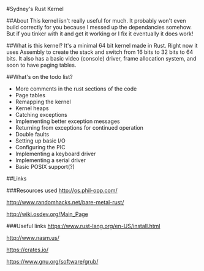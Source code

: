 #Sydney's Rust Kernel

##About
This kernel isn't really useful for much. It probably won't even build correctly for you because I messed up the dependancies somehow. But if you tinker with it and get it working or I fix it eventually it does work!

##What is this kernel?
It's a minimal 64 bit kernel made in Rust. Right now it uses Assembly to create the stack and switch from 16 bits to 32 bits to 64 bits. It also has a basic video (console) driver, frame allocation system, and soon to have paging tables.

##What's on the todo list?
- More comments in the rust sections of the code
- Page tables
- Remapping the kernel
- Kernel heaps
- Catching exceptions
- Implementing better exception messages
- Returning from exceptions for continued operation
- Double faults 
- Setting up basic I/O
- Configuring the PIC
- Implementing a keyboard driver
- Implementing a serial driver
- Basic POSIX support(?)

##Links

###Resources used
http://os.phil-opp.com/

http://www.randomhacks.net/bare-metal-rust/

http://wiki.osdev.org/Main_Page

###Useful links
https://www.rust-lang.org/en-US/install.html

http://www.nasm.us/

https://crates.io/

https://www.gnu.org/software/grub/